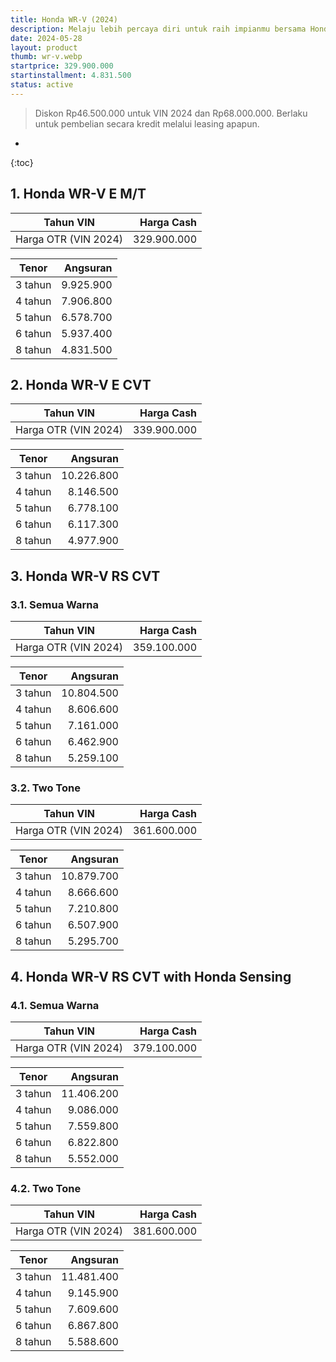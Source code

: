 ```yaml
---
title: Honda WR-V (2024)
description: Melaju lebih percaya diri untuk raih impianmu bersama Honda WR-V!
date: 2024-05-28
layout: product
thumb: wr-v.webp
startprice: 329.900.000
startinstallment: 4.831.500
status: active
---
```

>Diskon Rp46.500.000 untuk VIN 2024 dan Rp68.000.000. Berlaku untuk pembelian secara kredit melalui leasing apapun.

* 
{:toc}

## 1. Honda WR-V E M/T

| Tahun VIN            |  Harga Cash |
| -------------------- | ----------: |
| Harga OTR (VIN 2024) | 329.900.000 |

| Tenor   |  Angsuran |
| ------- | --------: |
| 3 tahun | 9.925.900 |
| 4 tahun | 7.906.800 |
| 5 tahun | 6.578.700 |
| 6 tahun | 5.937.400 |
| 8 tahun | 4.831.500 |

## 2. Honda WR-V E CVT

| Tahun VIN            |  Harga Cash |
| -------------------- | ----------: |
| Harga OTR (VIN 2024) | 339.900.000 |

| Tenor   |   Angsuran |
| ------- | ---------: |
| 3 tahun | 10.226.800 |
| 4 tahun |  8.146.500 |
| 5 tahun |  6.778.100 |
| 6 tahun |  6.117.300 |
| 8 tahun |  4.977.900 |

## 3. Honda WR-V RS CVT

### 3.1. Semua Warna

| Tahun VIN            |  Harga Cash |
| -------------------- | ----------: |
| Harga OTR (VIN 2024) | 359.100.000 |

| Tenor   |   Angsuran |
| ------- | ---------: |
| 3 tahun | 10.804.500 |
| 4 tahun |  8.606.600 |
| 5 tahun |  7.161.000 |
| 6 tahun |  6.462.900 |
| 8 tahun |  5.259.100 |

### 3.2. Two Tone

| Tahun VIN            |  Harga Cash |
| -------------------- | ----------: |
| Harga OTR (VIN 2024) | 361.600.000 |

| Tenor   |   Angsuran |
| ------- | ---------: |
| 3 tahun | 10.879.700 |
| 4 tahun |  8.666.600 |
| 5 tahun |  7.210.800 |
| 6 tahun |  6.507.900 |
| 8 tahun |  5.295.700 |

## 4. Honda WR-V RS CVT with Honda Sensing

### 4.1. Semua Warna

| Tahun VIN            |  Harga Cash |
| -------------------- | ----------: |
| Harga OTR (VIN 2024) | 379.100.000 |

| Tenor   |   Angsuran |
| ------- | ---------: |
| 3 tahun | 11.406.200 |
| 4 tahun |  9.086.000 |
| 5 tahun |  7.559.800 |
| 6 tahun |  6.822.800 |
| 8 tahun |  5.552.000 |

### 4.2. Two Tone

| Tahun VIN            |  Harga Cash |
| -------------------- | ----------: |
| Harga OTR (VIN 2024) | 381.600.000 |

| Tenor   |   Angsuran |
| ------- | ---------: |
| 3 tahun | 11.481.400 |
| 4 tahun |  9.145.900 |
| 5 tahun |  7.609.600 |
| 6 tahun |  6.867.800 |
| 8 tahun |  5.588.600 |
